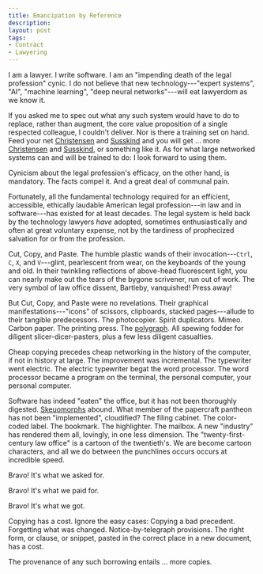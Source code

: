 ```yaml
---
title: Emancipation by Reference
description:
layout: post
tags:
- Contract
- Lawyering
---
```


I am a lawyer.  I write software.  I am an "impending death of the legal profession" cynic.  I do not believe that new technology---"expert systems", "AI", "machine learning", "deep neural networks"---will eat lawyerdom as we know it.

If you asked me to spec out what any such system would have to do to replace, rather than augment, the core value proposition of a single respected colleague, I couldn't deliver.  Nor is there a training set on hand.  Feed your net [Christensen](https://lccn.loc.gov/96010894) and [Susskind](https://lccn.loc.gov/96017176) and you will get ... more [Christensen](https://lccn.loc.gov/2011008440) and [Susskind](https://lccn.loc.gov/2012540370), or something like it.  As for what large networked systems can and will be trained to do: I look forward to using them.

Cynicism about the legal profession's efficacy, on the other hand, is mandatory.  The facts compel it.  And a great deal of communal pain.

Fortunately, all the fundamental technology required for an efficient, accessible, ethically laudable American legal profession---in law and in software---has existed for at least decades.  The legal system is held back by the technology lawyers _have_ adopted, sometimes enthusiastically and often at great voluntary expense, not by the tardiness of prophecized salvation for or from the profession.

Cut, Copy, and Paste.  The humble plastic wands of their invocation---`Ctrl`, `C`, `X`, and `V`---glint, pearlescent from wear, on the keyboards of the young and old.  In their twinkling reflections of above-head fluorescent light, you can nearly make out the tears of the bygone scrivener, run out of work.  The very symbol of law office dissent, Bartleby, vanquished!  Press away!

But Cut, Copy, and Paste were no revelations.  Their graphical manifestations---"icons" of scissors, clipboards, stacked pages---allude to their tangible predecessors.  The photocopier.  Spirit duplicators.  Mimeo.  Carbon paper.  The printing press.  The [polygraph].  All spewing fodder for diligent slicer-dicer-pasters, plus a few less diligent casualties.

[polygraph]: https://en.wikipedia.org/wiki/Polygraph_(duplicating_device)

Cheap copying precedes cheap networking in the history of the computer, if not in history at large.  The improvement was incremental.  The typewriter went electric.  The electric typewriter begat the word processor.  The word processor became a program on the terminal, the personal computer, your personal computer.

Software has indeed "eaten" the office, but it has not been thoroughly digested.  [Skeuomorphs] abound.  What member of the papercraft pantheon has not been "implemented", cloudified?  The filing cabinet.  The color-coded label.  The bookmark.  The highlighter.  The mailbox.  A new "industry" has rendered them all, lovingly, in one less dimension.  The "twenty-first-century law office" is a cartoon of the twentieth's.  We are become cartoon characters, and all we do between the punchlines occurs occurs at incredible speed.

[Skeuomorphs]: https://en.wikipedia.org/wiki/Skeuomorph

Bravo!  It's what we asked for.

Bravo!  It's what we paid for.

Bravo!  It's what we got.

Copying has a cost.  Ignore the easy cases:  Copying a bad precedent.  Forgetting what was changed.  Notice-by-telegraph provisions.  The right form, or clause, or snippet, pasted in the correct place in a new document, has a cost.

The provenance of any such borrowing entails ... more copies.
